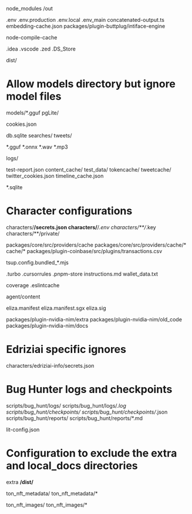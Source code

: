 node_modules
/out

.env
.env.production
.env.local
.env_main
concatenated-output.ts
embedding-cache.json
packages/plugin-buttplug/intiface-engine

node-compile-cache

.idea
.vscode
.zed
.DS_Store

dist/
# Allow models directory but ignore model files
models/*.gguf
pgLite/

cookies.json

db.sqlite
searches/
tweets/

*.gguf
*.onnx
*.wav
*.mp3

logs/

test-report.json
content_cache/
test_data/
tokencache/
tweetcache/
twitter_cookies.json
timeline_cache.json

*.sqlite

# Character configurations
characters/**/secrets.json
characters/**/*.env
characters/**/*.key
characters/**/private/

packages/core/src/providers/cache
packages/core/src/providers/cache/*
cache/*
packages/plugin-coinbase/src/plugins/transactions.csv

tsup.config.bundled_*.mjs

.turbo
.cursorrules
.pnpm-store
instructions.md
wallet_data.txt

coverage
.eslintcache

agent/content

eliza.manifest
eliza.manifest.sgx
eliza.sig

packages/plugin-nvidia-nim/extra
packages/plugin-nvidia-nim/old_code
packages/plugin-nvidia-nim/docs

# Edriziai specific ignores
characters/edriziai-info/secrets.json

# Bug Hunter logs and checkpoints
scripts/bug_hunt/logs/
scripts/bug_hunt/logs/*.log
scripts/bug_hunt/checkpoints/
scripts/bug_hunt/checkpoints/*.json
scripts/bug_hunt/reports/
scripts/bug_hunt/reports/*.md

lit-config.json

# Configuration to exclude the extra and local_docs directories
extra
**/dist/**

ton_nft_metadata/
ton_nft_metadata/*

ton_nft_images/
ton_nft_images/*
